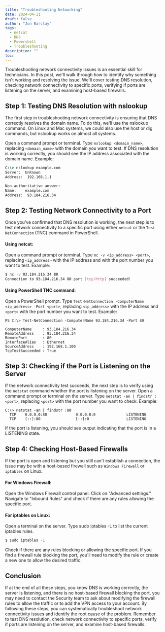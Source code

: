 ```yaml
---
title: "Troubleshooting Networking"
date: 2024-04-11
draft: false
author: "Jon Barclay"
tags:
  - netcat
  - DNS
  - Powershell
  - Troubleshooting
description: ""
toc:
---
```

Troubleshooting network connectivity issues is an essential skill for technicians. In this post, we'll walk through how to identify why something isn't working and resolving the issue. We'll cover testing DNS resolution, checking network connectivity to specific ports, verifying if ports are listening on the server, and examining host-based firewalls.

## Step 1: Testing DNS Resolution with nslookup
The first step in troubleshooting network connectivity is ensuring that DNS correctly resolves the domain name. To do this, we'll use the nslookup command. On Linux and Mac systems, we could also use the host or dig commands, but nslookup works on almost all systems.

Open a command prompt or terminal.
Type ```nslookup <domain_name>```, replacing ```<domain_name>``` with the domain you want to test.
If DNS resolution is working correctly, you should see the IP address associated with the domain name.
Example:
```cmd
C:\> nslookup example.com
Server:  UnKnown
Address:  192.168.1.1

Non-authoritative answer:
Name:    example.com
Address:  93.184.216.34
```
## Step 2: Testing Network Connectivity to a Port
Once you've confirmed that DNS resolution is working, the next step is to test network connectivity to a specific port using either ```netcat``` or the ```Test-NetConnection``` (TNC) command in PowerShell.
#### Using netcat:
Open a command prompt or terminal.
Type ```nc -v <ip_address> <port>```, replacing ```<ip_address>``` with the IP address and <port> with the port number you want to test.
Example:
```bash
$ nc -v 93.184.216.34 80
Connection to 93.184.216.34 80 port [tcp/http] succeeded!
```
#### Using PowerShell TNC command:
Open a PowerShell prompt.
Type ```Test-NetConnection -ComputerName <ip_address> -Port <port>```, replacing ```<ip_address>``` with the IP address and ```<port>``` with the port number you want to test.
Example:
```
PS C:\> Test-NetConnection -ComputerName 93.184.216.34 -Port 80

ComputerName     : 93.184.216.34
RemoteAddress    : 93.184.216.34
RemotePort       : 80
InterfaceAlias   : Ethernet
SourceAddress    : 192.168.1.100
TcpTestSucceeded : True
```
## Step 3: Checking if the Port is Listening on the Server
If the network connectivity test succeeds, the next step is to verify using the ```netstat``` command whether the port is listening on the server.
Open a command prompt or terminal on the server.
Type ```netstat -an | findstr :<port>```, replacing ```<port>``` with the port number you want to check.
Example:
```
C:\> netstat -an | findstr :80
  TCP    0.0.0.0:80             0.0.0.0:0              LISTENING
  TCP    [::]:80                [::]:0                 LISTENING
```
If the port is listening, you should see output indicating that the port is in a LISTENING state.

## Step 4: Checking Host-Based Firewalls
If the port is open and listening but you still can't establish a connection, the issue may be with a host-based firewall such as ```Windows Firewall``` or ```iptables``` on Linux.

#### For Windows Firewall:
Open the Windows Firewall control panel.
Click on "Advanced settings."
Navigate to "Inbound Rules" and check if there are any rules allowing the specific port.

#### For iptables on Linux:
Open a terminal on the server.
Type sudo iptables -L to list the current iptables rules.
```bash
$ sudo iptables -L
```
Check if there are any rules blocking or allowing the specific port.
If you find a firewall rule blocking the port, you'll need to modify the rule or create a new one to allow the desired traffic.

## Conclusion
If at the end of all these steps, you know DNS is working correctly, the server is listening, and there is no host-based firewall blocking the port, you may need to contact the Security team to ask about modifying the firewall rules to allow the traffic or to add the VPN access to your account. By following these steps, you can systematically troubleshoot network connectivity issues and identify the root cause of the problem. Remember to test DNS resolution, check network connectivity to specific ports, verify if ports are listening on the server, and examine host-based firewalls.
